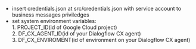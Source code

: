 - insert credentials.json at src/credentials.json with service account to business messages priviledges
- set system environment variables: 
 <br />1. PROJECT_ID(id of Google Cloud project)
 <br />2. DF_CX_AGENT_ID(id of your Dialogflow CX agent)
 <br />3. DF_CX_ENVIROMENT(id of environment on your Dialogflow CX agent)

